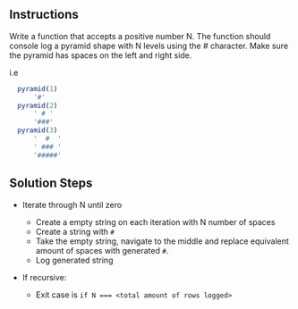 ## Instructions
Write a function that accepts a positive number N.
The function should console log a pyramid shape
with N levels using the # character. Make sure the pyramid has spaces on the left and right side.

i.e
``` js
  pyramid(1)
      '#'
  pyramid(2)
      ' # '
      '###'
  pyramid(3)
      '  #  '
      ' ### '
      '#####'
```

## Solution Steps
* Iterate through N until zero
    - Create a empty string on each iteration with N number of spaces
    - Create a string with `#`
    - Take the empty string, navigate to the middle and replace equivalent amount of spaces
      with generated `#`.
    - Log generated string

* If recursive:
  - Exit case is `if N === <total amount of rows logged>`

